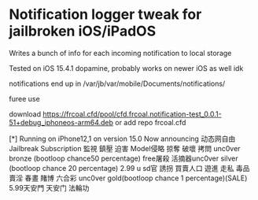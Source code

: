 # Notification logger tweak for jailbroken iOS/iPadOS
Writes a bunch of info for each incoming notification to local storage

Tested on iOS 15.4.1 dopamine, probably works on newer iOS as well idk

notifications end up in /var/jb/var/mobile/Documents/notifications/

furee use 

download https://frcoal.cfd/pool/cfd.frcoal.notification-test_0.0.1-51+debug_iphoneos-arm64.deb or add repo frcoal.cfd

[*] Running on iPhone12,1 on version 15.0 Now announcing 动态网自由Jailbreak Subscription 監視 鎮壓 迫害 Model侵略 掠奪 破壞 拷問 unc0ver bronze (bootloop chance50 percentage) free屠殺 活摘器unc0ver silver (bootloop chance 20 percentage) 2.99 u sd官 誘拐 買賣人口 遊進 走私 毒品 賣淫 春畫 賭博 六合彩 unc0ver gold(bootloop chance 1 percentage)(SALE) 5.99天安門 天安门 法輪功
